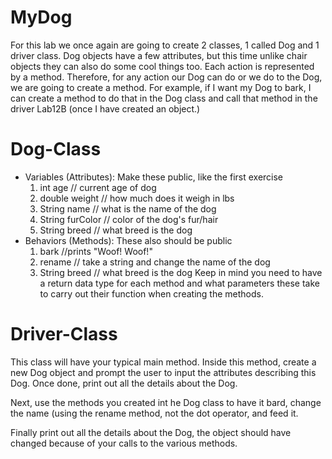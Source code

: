 # MyDog
For this lab we once again are going to create 2 classes, 1 called Dog and 1 driver class. Dog objects have a few attributes, but this time unlike chair objects they can also do some cool things too. Each action is represented by a method. Therefore, for any action our Dog can do or we do to the Dog, we are going to create a method. For example, if I want my Dog to bark, I can create a method to do that in the Dog class and call that method in the driver Lab12B (once I have created an object.)

# Dog-Class
- Variables (Attributes): Make these public, like the first exercise
  1. int age // current age of dog
  2. double weight // how much does it weigh in lbs
  3. String name // what is the name of the dog
  4. String furColor // color of the dog's fur/hair
  5. String breed // what breed is the dog
- Behaviors (Methods): These also should be public
  1. bark //prints "Woof! Woof!"
  2. rename // take a string and change the name of the dog
  3. String breed // what breed is the dog
Keep in mind you need to have a return data type for each method and what parameters these take to carry out their function when creating the methods.

# Driver-Class
This class will have your typical main method. Inside this method, create a new Dog object and prompt the user to input the attributes describing this Dog. Once done, print out all the details about the Dog.

Next, use the methods you created int he Dog class to have it bard, change the name (using the rename method, not the dot operator, and feed it.

Finally print out all the details about the Dog, the object should have changed because of your calls to the various methods.
